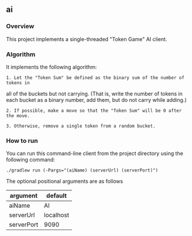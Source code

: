 ## ai

### Overview

This project implements a single-threaded "Token Game" AI client.

### Algorithm

It implements the following algorithm:

	1. Let the "Token Sum" be defined as the binary sum of the number of tokens in
all of the buckets but not carrying.  (That is, write the number of tokens in
each bucket as a binary number, add them, but do not carry while adding.)

	2. If possible, make a move so that the "Token Sum" will be 0 after the move.

	3. Otherwise, remove a single token from a random bucket.


### How to run

You can run this command-line client from the project directory using the following command:

```
./gradlew run (-Pargs="(aiName) (serverUrl) (serverPort)")
```

The optional positional arguments are as follows

argument | default
-------- | -------
aiName | AI
serverUrl | localhost
serverPort | 9090

